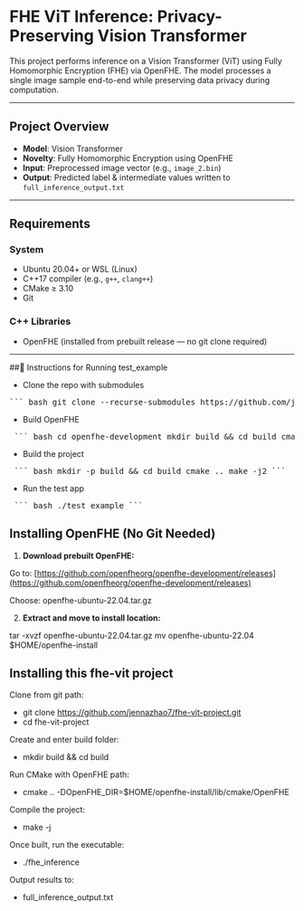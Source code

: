 
# FHE ViT Inference: Privacy-Preserving Vision Transformer

This project performs inference on a Vision Transformer (ViT) using Fully Homomorphic Encryption (FHE) via OpenFHE. The model processes a single image sample end-to-end while preserving data privacy during computation.

---

## Project Overview

- **Model**: Vision Transformer
- **Novelty**: Fully Homomorphic Encryption using OpenFHE
- **Input**: Preprocessed image vector (e.g., `image_2.bin`)
- **Output**: Predicted label & intermediate values written to `full_inference_output.txt`

---

## Requirements

### System
- Ubuntu 20.04+ or WSL (Linux)
- C++17 compiler (e.g., `g++`, `clang++`)
- CMake ≥ 3.10
- Git

### C++ Libraries
- OpenFHE (installed from prebuilt release — no git clone required)

---
##🚀 Instructions for Running test_example
- Clone the repo with submodules

<pre>``` bash git clone --recurse-submodules https://github.com/jennazhao7/fhe-vit-project.git cd fhe-vit-project```</pre>

- Build OpenFHE

<pre> ``` bash cd openfhe-development mkdir build && cd build cmake .. -DBUILD_EXAMPLES=OFF -DBUILD_DEMOS=OFF -DBUILD_TESTING=OFF make -j2 cd ../../``` </pre>
- Build the project

<pre> ``` bash mkdir -p build && cd build cmake .. make -j2 ``` </pre>
- Run the test app

<pre> ``` bash ./test_example ``` </pre>
## Installing OpenFHE (No Git Needed)

1. **Download prebuilt OpenFHE:**

Go to: [https://github.com/openfheorg/openfhe-development/releases](https://github.com/openfheorg/openfhe-development/releases)

Choose: openfhe-ubuntu-22.04.tar.gz


2. **Extract and move to install location:**


tar -xvzf openfhe-ubuntu-22.04.tar.gz
mv openfhe-ubuntu-22.04 $HOME/openfhe-install

## Installing this fhe-vit project
Clone from git path: 
- git clone https://github.com/jennazhao7/fhe-vit-project.git
- cd fhe-vit-project

Create and enter build folder: 
- mkdir build && cd build

Run CMake with OpenFHE path: 
- cmake .. -DOpenFHE_DIR=$HOME/openfhe-install/lib/cmake/OpenFHE

Compile the project: 
- make -j

Once built, run the executable: 
- ./fhe_inference

Output results to:
- full_inference_output.txt
